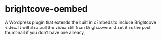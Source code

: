 brightcove-oembed
=================

A Wordpress plugin that extends the built in oEmbeds to include Brightcove video. It will also pull the video still from Brightcove and set it as the post thumbnail if you don’t have one already,
